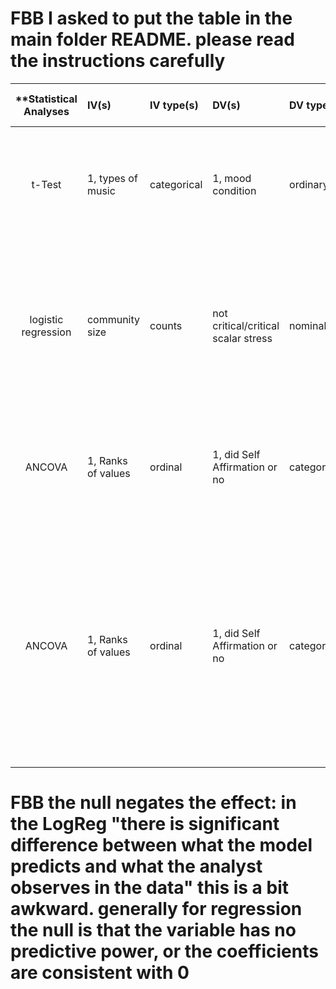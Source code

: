 # FBB I asked to put the table in the main folder README. please read the instructions carefully

| **Statistical Analyses	|  IV(s)  |  IV type(s) |  DV(s)  |  DV type(s)  |  Control Var | Control Var type  | Question to be answered | _H0_ | alpha | link to paper **| 
|:----------:|:----------|:------------|:-------------|:-------------|:------------|:------------- |:------------------|:----:|:-------:|:-------|
t-Test	| 1, types of music | categorical | 1, mood condition | ordinary | 2,  lights, place | condition | Do participants who listening happy music are more creative than control group | Listen happy music groups divergent thinking <= control group | 0.05 | [Happy creativity: Listening to happy music facilitates divergent thinking](http://journals.plos.org/plosone/article?id=10.1371/journal.pone.0182210)
logistic regression |community size|counts|not critical/critical scalar stress|nominal|-|-|Could a predictive model of scalar stress be built to work when estimates of settlement population are available.|there is significant difference between what the model predicts and what the analyst observes in the data|0.05|[Modeling Group Size and Scalar Stress by Logistic Regression from an Archaeological Perspective](http://journals.plos.org/plosone/article?id=10.1371/journal.pone.0091510)
ANCOVA	| 1, Ranks of values | ordinal | 1, did Self Affirmation or no| categorical | 1, age | continuous (could also be categoridcal) | 	Do participants in self-affirmation rak  value significantly higher than control group | Ranks test groups <= Ranks control group | 0.05 | [Self-Affirmation Improves Problem-Solving under Stress](http://journals.plos.org/plosone/article?id=10.1371/journal.pone.0062593) |
ANCOVA	| 1, Ranks of values | ordinal | 1, did Self Affirmation or no| categorical | 1, age | continuous (could also be categoridcal) | 	How both structural and functional components of individuals’ social networks may moderate the association between biological sex and experimental pain sensitivity | Ranks test groups <= Ranks control group | 0.05 | [Sex Differences in How Social Networks and Relationship Quality Influence Experimental Pain Sensitivity](http://journals.plos.org/plosone/article?id=10.1371/journal.pone.0078663) |

# FBB the null negates the effect: in the LogReg "there is significant difference between what the model predicts and what the analyst observes in the data" this is a bit awkward. generally for regression the null is that the variable has no predictive power, or the coefficients are consistent with 0
